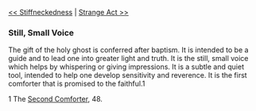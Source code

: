[<< Stiffneckedness](Stiffneckedness.md)  |  [Strange Act >>](Strange%20Act.md)

### Still, Small Voice
The gift of the holy ghost is conferred after baptism. It is intended to be a guide and to lead one into greater light and truth. It is the still, small voice which helps by whispering or giving impressions. It is a subtle and quiet tool, intended to help one develop sensitivity and reverence. It is the first comforter that is promised to the faithful.1



1 The [Second Comforter](#), 48.